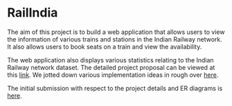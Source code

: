 # RailIndia

The aim of this project is to build a web application that allows users to 
view the information of various trains and stations in the Indian Railway 
network. It also allows users to book seats on a train and view the 
availability. 

The web application also displays various statistics relating to the 
Indian Railway network dataset. The detailed project proposal can be 
viewed at this 
[link](https://docs.google.com/document/d/1qFgo9zRUJYhb9-cxu7YAyFyS8E3PsdT8U2l-xzNcVFI/edit 
).
We jotted down various implementation ideas in rough over 
[here](https://docs.google.com/document/d/10oi_GV8wzoeZaYYYcrU4NkAEe1DAV9ea_DhNbPBm60I/edit).

The initial submission with respect to the project details and ER diagrams 
is 
[here](https://docs.google.com/document/d/e/2PACX-1vSmXQEsxZ5Pj7gX7MVy9amVMYhM1G6nRHbiDOBCnrO3-bkc6izFCOZY1vbYdHnxrFN_kPRobC5rBHbQ/pub).
